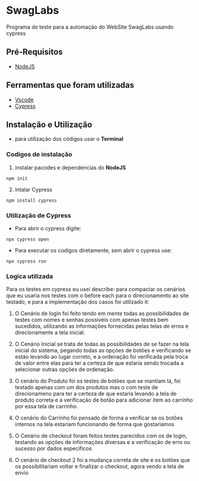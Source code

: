  # SwagLabs

  Programa de teste para a automação do WebSite SwagLabs usando cypress

  ## Pré-Requisitos

   - [NodeJS](https://nodejs.org/en/download/)

   ## Ferramentas que foram utilizadas

   - [Vscode](https://code.visualstudio.com/)
   - [Cypress](https://www.npmjs.com/package/cypress)

   ## Instalação e Utilização

   - para utilização dos códigos usar o **Terminal**

   ### Codigos de instalação

   1. instalar pacodes e dependencias do **NodeJS**
    
    npm init    

   2. Intalar Cypress

    npm install cypress

   ### Utilização de Cypress

   - Para abrir o cypress digite: 
   
    npx cypress open

   - Para executar os codigos diretamente, sem abrir o cypress use: 

    npx cypress run


  ### Logica utilizada

   Para os testes em cypress eu usei describe: para compactar os cenários que eu usaria nos testes com o before each
  para o direcionamento ao site testado, e para a implementação dos casos foi utilizado it:

  1. O Cenário de login foi feito tendo em mente todas as possibilidades de testes com nomes e senhas possivéis
  com apenas testes bem sucedidos, utilizando as informações fornecidas pelas telas de erros e direcionamente a tela
  inicial.

  2. O Cenário Inicial se trata de todas as possibilidades de se fazer na tela inicial do sistema, pegando todas as
  opções de botões e verificando se estão levando ao lugar correto, e a ordenação foi verificada pela troca de valor
  entre elas para ter a certeza de que estaria sendo trocada a selecionar outras opções de ordenação.

  3. O cenário do Produto foi os testes de botões que se mantiam lá, foi testado apenas com um dos produtos mas o 
  com teste de direcionameno para ter a certeza de que estaria levando a tela de produto correta
  e a verificação de botão para adicionar item ao carrinho por essa tela de carrinho.

  4. O cenário do Carrinho foi pensado de forma a verificar se os botões internos na tela estariam funcionando de 
  forma que gostariamos

  5. O Cenário de checkout foram feitos testes parecidos com os de login, testando as opções de informações diversas
  e a verificação de erro ou sucesso por dados específicos

  6. O cenário de checkout 2 foi a mudança correta de site e os botões que os possibilitariam voltar e finalizar o checkout, agora vendo a tela de envio 
       
    

